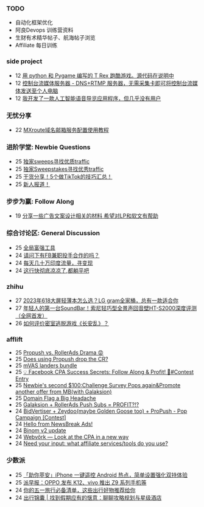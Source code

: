 ### TODO
-  自动化框架优化
-  阿良Devops 训练营资料
-  生财有术精华帖子、航海帖子浏览
-  Affiliate 每日训练

### side project
<!-- sideproject:START -->
-  12 [用 python 和 Pygame 编写的 T Rex 跑酷游戏。源代码在说明中](https://www.youtube.com/watch?v=pZySIXSelCA)
-  12 [控制台流媒体服务器 - DNS+RTMP 服务器，无需采集卡即可将控制台流媒体发送至个人电脑](https://github.com/Aioros/console-streaming-server)
-  12 [我开发了一款人工智能语音导览应用程序，但几乎没有用户](https://www.reddit.com/r/SideProject/comments/18gpp0e/ive_built_an_ai_audio_tour_app_but_have_almost_no/)<!-- sideproject:END -->


### 无忧分享
<!-- ruyo:START -->
-  22 [MXroute域名邮箱服务配置使用教程](https://51.ruyo.net/18648.html)<!-- ruyo:END -->

### 进阶学堂: Newbie Questions
<!-- advertcn1:START -->
-  25 [独家sweeps寻找优质traffic](https://www.advertcn.com/thread-114813-1-1.html)
-  25 [独家Sweepstakes寻找优秀traffic](https://www.advertcn.com/thread-114812-1-1.html)
-  25 [干货分享！5个做TikTok的技巧汇总！](https://www.advertcn.com/thread-114810-1-1.html)
-  25 [新人报道！](https://www.advertcn.com/thread-114808-1-1.html)<!-- advertcn1:END -->

### 步步为赢: Follow Along
<!-- advertcn2:START -->
-  19 [分享一些广告文案设计相关的材料 希望对LP和软文有帮助](https://www.advertcn.com/thread-114753-1-1.html)<!-- advertcn2:END -->

### 综合讨论区: General Discussion
<!-- advertcn3:START -->
-  25 [全局富强工具](https://www.advertcn.com/thread-114809-1-1.html)
-  24 [请问下有FB兼职投手合作的吗？](https://www.advertcn.com/thread-114806-1-1.html)
-  24 [每天几十万印度流量，寻变现](https://www.advertcn.com/thread-114805-1-1.html)
-  24 [这行快彻底凉凉了,都躺平吧](https://www.advertcn.com/thread-114803-1-1.html)<!-- advertcn3:END -->


### zhihu
<!-- zhihu:START -->
-  27 [2023年618大屏轻薄本怎么选？LG gram全家桶，总有一款适合你](http://zhuanlan.zhihu.com/p/632641888?utm_campaign=rss&utm_medium=rss&utm_source=rss&utm_content=title)
-  27 [年轻人的第一台SoundBar！索尼轻巧型全景声回音壁HT-S2000深度评测（全网首发）](http://zhuanlan.zhihu.com/p/630990296?utm_campaign=rss&utm_medium=rss&utm_source=rss&utm_content=title)
-  26 [如何评价密室逃脱游戏《长安乱》？](http://www.zhihu.com/question/563950552/answer/3045961312?utm_campaign=rss&utm_medium=rss&utm_source=rss&utm_content=title)<!-- zhihu:END -->

### afflift
<!-- afflift:START -->
-  25 [Propush vs. RollerAds Drama 😡](https://afflift.com/f/threads/propush-vs-rollerads-drama-%F0%9F%98%A1.12983/)
-  25 [Does using Propush drop the CR?](https://afflift.com/f/threads/does-using-propush-drop-the-cr.13033/)
-  25 [mVAS landers bundle](https://afflift.com/f/threads/mvas-landers-bundle.12774/)
-  25 [💡 Facebook CPA Success Secrets: Follow Along &amp; Profit! 💸#Contest Entry](https://afflift.com/f/threads/%F0%9F%92%A1-facebook-cpa-success-secrets-follow-along-profit-%F0%9F%92%B8-contest-entry.12886/)
-  25 [Newbie&#39;s second $100:Challenge Survey Pops again&amp;Promote another offer from MB&lpar;with Galaksion&rpar;](https://afflift.com/f/threads/newbies-second-100-challenge-survey-pops-again-promote-another-offer-from-mb-with-galaksion.13010/)
-  25 [Domain Flag a Big Headache](https://afflift.com/f/threads/domain-flag-a-big-headache.13019/)
-  25 [Galaksion + RollerAds Push Subs = PROFIT?!?](https://afflift.com/f/threads/galaksion-rollerads-push-subs-profit.13030/)
-  24 [BidVertiser + Zeydoo&lpar;maybe Golden Goose too&rpar; + ProPush - Pop Campaign [Contest]](https://afflift.com/f/threads/bidvertiser-zeydoo-maybe-golden-goose-too-propush-pop-campaign-contest.12895/)
-  24 [Hello from NewsBreak Ads!](https://afflift.com/f/threads/hello-from-newsbreak-ads.13023/)
-  24 [Binom v2 update](https://afflift.com/f/threads/binom-v2-update.11909/)
-  24 [Webvõrk — Look at the CPA in a new way](https://afflift.com/f/threads/webv%C3%B5rk-%E2%80%94-look-at-the-cpa-in-a-new-way.2820/)
-  24 [Need your input: what affiliate services/tools do you use?](https://afflift.com/f/threads/need-your-input-what-affiliate-services-tools-do-you-use.13024/)<!-- afflift:END -->

### 少数派
<!-- sspai:START -->
-  25 [「助你苹安」iPhone 一键遥控 Android 热点，简单设置强化双持体验](https://sspai.com/post/88334)
-  25 [派早报：OPPO 发布 K12、vivo 推出 Z9 系列手机等](https://sspai.com/post/88335)
-  24 [你的五一旅行必备清单，这些出行好物推荐给你](https://sspai.com/post/88300)
-  24 [出行锦囊 | 找到假期应有的惬意：聊聊攻略规划与星级酒店](https://sspai.com/post/83199)<!-- sspai:END -->
